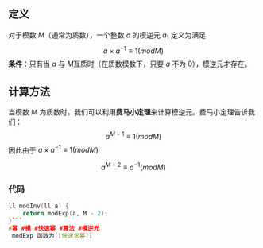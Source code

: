 ## 定义
对于模数 $M$（通常为质数），一个整数 $a$ 的模逆元 $a_1$ 定义为满足
$$a×a^{−1}≡1 (mod M)$$
**条件**：只有当 $a$ 与 $M$互质时（在质数模数下，只要 $a$ 不为 0），模逆元才存在。

## 计算方法
当模数 $M$ 为质数时，我们可以利用**费马小定理**来计算模逆元。费马小定理告诉我们：
$$a^{M−1}≡1 (mod M)$$
因此由于 $a×a^{−1}≡1 (mod M)$

$$a^{M−2}≡ a^{-1}(mod M)$$
### 代码
```cpp
ll modInv(ll a) {
    return modExp(a, M - 2);
}```
#幂 #模 #快速幂 #算法 #模逆元
 modExp 函数为[[快速求幂]]
